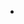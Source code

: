 - 


<!---
Jewaka/Jewaka is a ✨ special ✨ repository because its `README.md` (this file) appears on your GitHub profile.
You can click the Preview link to take a look at your changes.
--->
